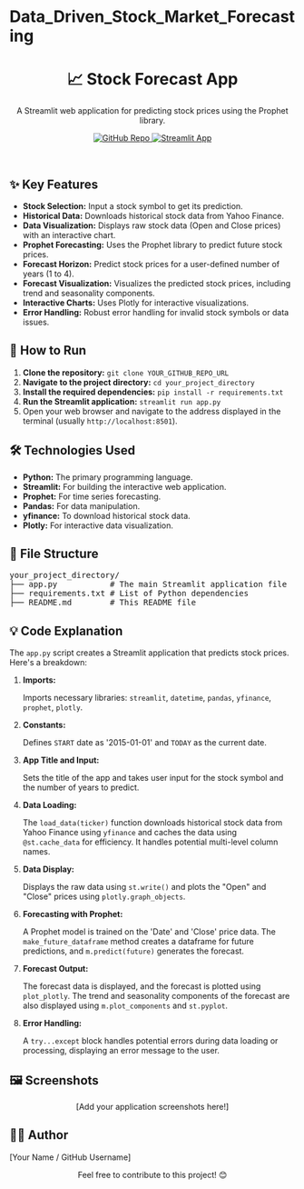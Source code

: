 # Data_Driven_Stock_Market_Forecasting
<h1 align="center">📈 Stock Forecast App</h1>

<p align="center">
  A Streamlit web application for predicting stock prices using the Prophet library.
</p>

<p align="center">
  <a href="YOUR_GITHUB_REPO_URL">
    <img src="https://img.shields.io/badge/View%20on%20GitHub-blue?logo=github" alt="GitHub Repo">
  </a>
  <a href="YOUR_STREAMLIT_APP_URL" target="_blank">
    <img src="https://img.shields.io/badge/Live%20Demo-brightgreen?logo=streamlit" alt="Streamlit App">
  </a>
</p>

<br>

<h2>✨ Key Features</h2>

<ul>
  <li><b>Stock Selection:</b> Input a stock symbol to get its prediction.</li>
  <li><b>Historical Data:</b> Downloads historical stock data from Yahoo Finance.</li>
  <li><b>Data Visualization:</b> Displays raw stock data (Open and Close prices) with an interactive chart.</li>
  <li><b>Prophet Forecasting:</b> Uses the Prophet library to predict future stock prices.</li>
  <li><b>Forecast Horizon:</b> Predict stock prices for a user-defined number of years (1 to 4).</li>
  <li><b>Forecast Visualization:</b>  Visualizes the predicted stock prices, including trend and seasonality components.</li>
  <li><b>Interactive Charts:</b> Uses Plotly for interactive visualizations.</li>
  <li><b>Error Handling:</b> Robust error handling for invalid stock symbols or data issues.</li>
</ul>

<h2>🚀 How to Run</h2>

<ol>
  <li><b>Clone the repository:</b>
    <code>git clone YOUR_GITHUB_REPO_URL</code>
  </li>
  <li><b>Navigate to the project directory:</b>
    <code>cd your_project_directory</code>
  </li>
  <li><b>Install the required dependencies:</b>
    <code>pip install -r requirements.txt</code>
  </li>
  <li><b>Run the Streamlit application:</b>
    <code>streamlit run app.py</code>
  </li>
  <li>Open your web browser and navigate to the address displayed in the terminal (usually <code>http://localhost:8501</code>).</li>
</ol>

<h2>🛠️ Technologies Used</h2>

<ul>
  <li><b>Python:</b> The primary programming language.</li>
  <li><b>Streamlit:</b>  For building the interactive web application.</li>
  <li><b>Prophet:</b>  For time series forecasting.</li>
  <li><b>Pandas:</b>  For data manipulation.</li>
  <li><b>yfinance:</b> To download historical stock data.</li>
  <li><b>Plotly:</b> For interactive data visualization.</li>
</ul>

<h2>📂 File Structure</h2>

<pre>
your_project_directory/
├── app.py           # The main Streamlit application file
├── requirements.txt # List of Python dependencies
├── README.md        # This README file
</pre>

<h2>💡 Code Explanation</h2>

<p>
  The <code>app.py</code> script creates a Streamlit application that predicts stock prices. Here's a breakdown:
</p>

<ol>
    <li><b>Imports:</b>
        <p>
            Imports necessary libraries: <code>streamlit</code>, <code>datetime</code>, <code>pandas</code>, <code>yfinance</code>, <code>prophet</code>, <code>plotly</code>.
        </p>
    </li>
    <li><b>Constants:</b>
        <p>
             Defines <code>START</code> date as '2015-01-01' and <code>TODAY</code> as the current date.
        </p>
    </li>
    <li><b>App Title and Input:</b>
        <p>
            Sets the title of the app and takes user input for the stock symbol and the number of years to predict.
        </p>
    </li>
    <li><b>Data Loading:</b>
        <p>
          The <code>load_data(ticker)</code> function downloads historical stock data from Yahoo Finance using <code>yfinance</code> and caches the data using <code>@st.cache_data</code> for efficiency.  It handles potential multi-level column names.
        </p>
    </li>
    <li><b>Data Display:</b>
        <p>
            Displays the raw data using <code>st.write()</code> and plots the "Open" and "Close" prices using <code>plotly.graph_objects</code>.
        </p>
    </li>
    <li><b>Forecasting with Prophet:</b>
         <p>
            A Prophet model is trained on the 'Date' and 'Close' price data. The <code>make_future_dataframe</code> method creates a dataframe for future predictions, and <code>m.predict(future)</code> generates the forecast.
         </p>
    </li>
    <li><b>Forecast Output:</b>
        <p>
            The forecast data is displayed, and the forecast is plotted using <code>plot_plotly</code>.  The trend and seasonality components of the forecast are also displayed using <code>m.plot_components</code> and <code>st.pyplot</code>.
        </p>
    </li>
    <li><b>Error Handling:</b>
        <p>
            A <code>try...except</code> block handles potential errors during data loading or processing, displaying an error message to the user.
        </p>
    </li>
</ol>

<h2>🖼️ Screenshots</h2>

<p align="center">
  [Add your application screenshots here!]
</p>

<h2>🧑‍💻 Author</h2>

<p>
  [Your Name / GitHub Username]
</p>

<p align="center">
  Feel free to contribute to this project! 😊
</p>
